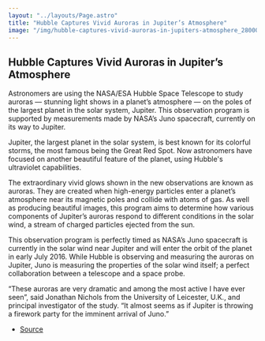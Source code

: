 ```yaml
---
layout: "../layouts/Page.astro"
title: "Hubble Captures Vivid Auroras in Jupiter’s Atmosphere"
image: "/img/hubble-captures-vivid-auroras-in-jupiters-atmosphere_28000029525_o~large.jpg"
---
```


## Hubble Captures Vivid Auroras in Jupiter’s Atmosphere

Astronomers are using the NASA/ESA Hubble Space Telescope to study auroras — stunning light shows in a planet’s atmosphere — on the poles of the largest planet in the solar system, Jupiter. This observation program is supported by measurements made by NASA’s Juno spacecraft, currently on its way to Jupiter.

Jupiter, the largest planet in the solar system, is best known for its colorful storms, the most famous being the Great Red Spot. Now astronomers have focused on another beautiful feature of the planet, using Hubble's ultraviolet capabilities.

The extraordinary vivid glows shown in the new observations are known as auroras. They are created when high-energy particles enter a planet’s atmosphere near its magnetic poles and collide with atoms of gas. As well as producing beautiful images, this program aims to determine how various components of Jupiter’s auroras respond to different conditions in the solar wind, a stream of charged particles ejected from the sun.

This observation program is perfectly timed as NASA’s Juno spacecraft is currently in the solar wind near Jupiter and will enter the orbit of the planet in early July 2016. While Hubble is observing and measuring the auroras on Jupiter, Juno is measuring the properties of the solar wind itself; a perfect collaboration between a telescope and a space probe.

“These auroras are very dramatic and among the most active I have ever seen”, said Jonathan Nichols from the University of Leicester, U.K., and principal investigator of the study. “It almost seems as if Jupiter is throwing a firework party for the imminent arrival of Juno.”

- [Source](https://images.nasa.gov/details/hubble-captures-vivid-auroras-in-jupiters-atmosphere_28000029525_o)
